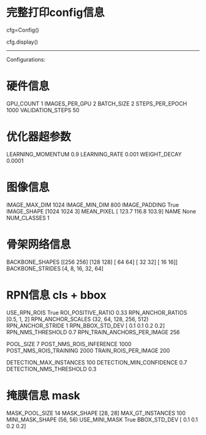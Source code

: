 
# 完整打印config信息

cfg=Config()

cfg.display()

-----------------------------------------

Configurations:

# 硬件信息
GPU_COUNT                      1
IMAGES_PER_GPU                 2
BATCH_SIZE                     2
STEPS_PER_EPOCH                1000
VALIDATION_STEPS               50

# 优化器超参数
LEARNING_MOMENTUM              0.9
LEARNING_RATE                  0.001
WEIGHT_DECAY                   0.0001

# 图像信息
IMAGE_MAX_DIM                  1024
IMAGE_MIN_DIM                  800
IMAGE_PADDING                  True
IMAGE_SHAPE                    [1024 1024    3]
MEAN_PIXEL                     [ 123.7  116.8  103.9]
NAME                           None
NUM_CLASSES                    1

# 骨架网络信息
BACKBONE_SHAPES                [[256 256]
 [128 128]
 [ 64  64]
 [ 32  32]
 [ 16  16]]
BACKBONE_STRIDES               [4, 8, 16, 32, 64]

# RPN信息 cls + bbox
USE_RPN_ROIS                   True
ROI_POSITIVE_RATIO             0.33
RPN_ANCHOR_RATIOS              [0.5, 1, 2]
RPN_ANCHOR_SCALES              (32, 64, 128, 256, 512)
RPN_ANCHOR_STRIDE              1
RPN_BBOX_STD_DEV               [ 0.1  0.1  0.2  0.2]
RPN_NMS_THRESHOLD              0.7
RPN_TRAIN_ANCHORS_PER_IMAGE    256


POOL_SIZE                      7
POST_NMS_ROIS_INFERENCE        1000
POST_NMS_ROIS_TRAINING         2000
TRAIN_ROIS_PER_IMAGE           200


DETECTION_MAX_INSTANCES        100
DETECTION_MIN_CONFIDENCE       0.7
DETECTION_NMS_THRESHOLD        0.3

# 掩膜信息 mask
MASK_POOL_SIZE                 14
MASK_SHAPE                     [28, 28]
MAX_GT_INSTANCES               100
MINI_MASK_SHAPE                (56, 56)
USE_MINI_MASK                  True
BBOX_STD_DEV                   [ 0.1  0.1  0.2  0.2]